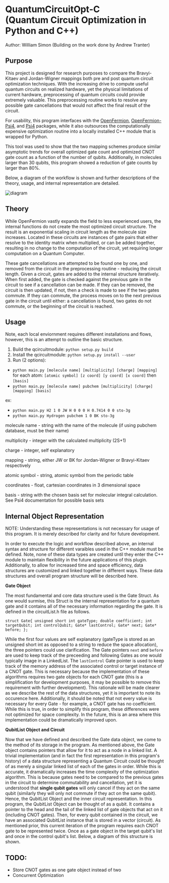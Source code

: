 # QuantumCircuitOpt-C <br> (Quantum Circuit Optimization in Python and C++)

Author: William Simon (Building on the work done by Andrew Tranter)

## Purpose
This project is designed for research purposes to compare the Bravyi-Kitaev and Jordan-Wigner mappings both
pre and post quantum circuit optimization techniques. With the increasing drive to compute useful quantum 
circuits on realized hardware, yet the physical limitations of current hardware, preprocessing of quantum circuits 
could provide extremely valuable. This preprocessing routine works to resolve any possible gate cancellations that
would not affect the final result of the circuit. 

For usability, this program interfaces with the [OpenFermion](https://github.com/quantumlib/OpenFermion), 
[OpenFermion-Psi4](https://github.com/quantumlib/OpenFermion-Psi4), and
[Psi4](http://psicode.org/) packages, while it also outsources the computationally expensive optimization
routine into a locally installed C++ module that is wrapped for Python. 

This tool was used to show that the two mapping schemes produce similar asymptotic trends for overall optimized gate 
count and optimized CNOT gate count as a function of the number of qubits. Additionally, in molecules larger than 
30 qubits, this program showed a reduction of gate counts by larger than 80%. 

Below, a diagram of the workflow is shown and further descriptions of the theory, usage, and internal representation
are detailed.

![diagram](https://github.com/simonwa7/QuantumCircuitOpt-C/blob/parallel-lists/QCircuitOpt.jpg "Diagram")

## Theory
While OpenFermion vastly expands the field to less experienced users, the internal functions do not create the most
optimized circuit structure. The result is an exponential scaling in circuit length as the molecule size increases. 
Located in these circuits are instances of gate pairs that either resolve to the identity matrix when multiplied, or
can be added together, resulting in no change to the computation of the circuit, yet requiring longer computation on 
a Quantum Computer.

These gate cancellations are attempted to be found one by one, and removed from the circuit in the preprocessing 
routine - reducing the circuit length. Given a circuit, gates are added to the internal structure iteratively. When
first added, the gate is checked against the previous gate in the circuit to see if a cancellation can be made. If they
can be removed, the circuit is then updated, if not, then a check is made to see if the two gates commute. If they can
commute, the process moves on to the next previous gate in the circuit until either: a cancellation is found, two gates
do not commute, or the beginning of the circuit is reached. 

## Usage
Note, each local enviornment requires different installations and flows, however, this is an attempt to outline the basic
structure.

1. Build the qcircuitmodule: `python setup.py build`
2. Install the qcircuitmodule: `python setup.py install --user`
3. Run (2 options): 
  * `python main.py [molecule name] [multiplicity] [charge] [mapping]` for each atom: `[atomic symbol] [z coord] [y coord] [x coord]` then `[basis]`
  * `python main.py [molecule name] pubchem [multiplicity] [charge] [mapping] [basis]`
  
  ex: 
  * `python main.py H2 1 0 JW H 0 0 0 H 0.7414 0 0 sto-3g`
  * `python main.py Hydrogen pubchem 1 0 BK sto-3g`
  
molecule name - string with the name of the molecule (if using pubchem database, must be their name)

multiplicity - integer with the calculated multiplicity (2S+1)

charge - integer, self explanatory

mapping - string, either JW or BK for Jordan-Wigner or Bravyi-Kitaev respectively

atomic symbol - string, atomic symbol from the periodic table

coordinates - float, cartesian coordinates in 3 dimensional space

basis - string with the chosen basis set for molecular integral calculation. See Psi4 documentation for possible basis sets

## Internal Object Representation

NOTE: Understanding these representations is not necessary for usage of this program. It is merely described for clarity and for future development. 

In order to execute the logic and workflow described above, an internal syntax and structure for different varaibles used in the C++ module must be defined. Note, none of these data types are created until they enter the C++ module to maintain flexibility in the future applications of this plugin. Additionally, to allow for increased time and space efficiency, data structures are customized and linked together in different ways. These data structures and overall program structure will be described here. 


**Gate Object**

The most fundamental and core data structure used is the Gate Struct. As one would surmise, this Struct is the internal representation for a quantum gate and it contains all of the necessary information regarding the gate. It is defined in the circuitList.h file as follows.

`struct Gate{
    unsigned short int gateType;
    double coefficient;
    int targetQubit;
    int controlQubit;
    Gate* lastControl;
    Gate* next;
    Gate* before;
};`

While the first four values are self explanatory (gateType is stored as an unsigned short int as opposed to a string to reduce the space allocation), the three pointers could use clarification. The Gate pointers `next` and `before` are used to keep track of the preceeding and following Gates as one would typically image in a LinkedList. The `lastControl` Gate pointer is used to keep track of the memory address of the associated control or target instance of a CNOT gate. This is necessary because the implementation of these algorithms requires two gate objects for each CNOT gate (this is a simplification for development purposes, it may be possible to remove this requirement with further development). This rationale will be made clearer as we describe the rest of the data structures, yet it is important to note its occurence here. Additionally, it should be noted that not every value is necessary for every Gate - for example, a CNOT gate has no coefficient. While this is true, in order to simplify this program, these differences were not optimized for space complexity. In the future, this is an area where this implementation could be dramatically improved upon. 

**QubitList Object and Circuit** 

Now that we have defined and described the Gate data object, we come to the method of its storage in the program. As mentioned above, the Gate object contains pointers that allow for it to act as a node in a linked list. A trivial implementation (and in fact the first representation in this program's history) of a data structure representing a Quantum Circuit could be thought of as merely a singular linked list of each of the gates in order. While this is accurate, it dramatically increases the time complexity of the optimization algorithm. This is because gates need to be compared to the previous gates in the circuit to determine commutability and cancellation, yet it is understood that **single qubit gates** will only cancel if they act on the same qubit (similarly they will only not commute if they act on the same qubit). Hence, the QubitList Object and the inner circuit representation. In this program, the QubitList Object can be thought of as a qubit. It contains a pointer to the head and the tail of the linked list of gate objects that act on it (including CNOT gates). Then, for every qubit contained in the circuit, we have an associated QubitList instance that is stored in a vector (circuit). As mentioned prior, this current iteration of the program requires each CNOT gate to be represented twice. Once as a gate object in the target qubit's list and once in the control qubit's list. Below, a diagram of this structure is shown. 


## TODO:
  * Store CNOT gates as one gate object instead of two
  * Concurrent Optimization


